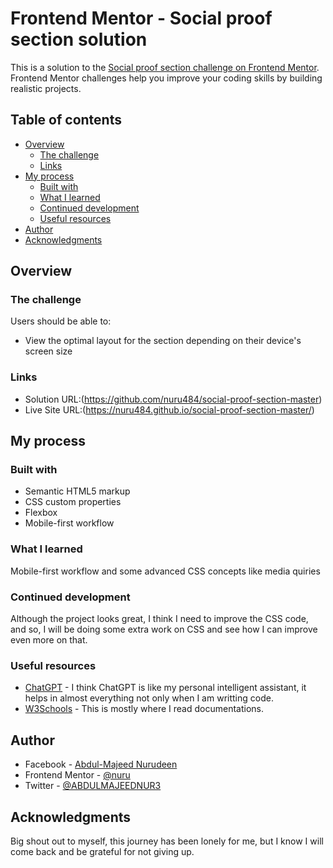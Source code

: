 # Frontend Mentor - Social proof section solution

This is a solution to the [Social proof section challenge on Frontend Mentor](https://www.frontendmentor.io/challenges/social-proof-section-6e0qTv_bA). Frontend Mentor challenges help you improve your coding skills by building realistic projects. 

## Table of contents

- [Overview](#overview)
  - [The challenge](#the-challenge)
  - [Links](#links)
- [My process](#my-process)
  - [Built with](#built-with)
  - [What I learned](#what-i-learned)
  - [Continued development](#continued-development)
  - [Useful resources](#useful-resources)
- [Author](#author)
- [Acknowledgments](#acknowledgments)

## Overview

### The challenge

Users should be able to:

- View the optimal layout for the section depending on their device's screen size


### Links

- Solution URL:(https://github.com/nuru484/social-proof-section-master)
- Live Site URL:(https://nuru484.github.io/social-proof-section-master/)


## My process

### Built with

- Semantic HTML5 markup
- CSS custom properties
- Flexbox
- Mobile-first workflow


### What I learned

Mobile-first workflow and some advanced CSS concepts like media quiries


### Continued development

Although the project looks great, I think I need to improve the CSS code, and so, I will be doing some extra work on CSS and see how I can improve even more on that.


### Useful resources

- [ChatGPT](https://chat.openai.com/) - I think ChatGPT is like my personal intelligent assistant, it helps in almost everything not only when I am writting code.
- [W3Schools](https://www.w3schools.com/default.asp) - This is mostly where I read documentations.


## Author

- Facebook - [Abdul-Majeed Nurudeen](https://web.facebook.com/?_rdc=1&_rdr)
- Frontend Mentor - [@nuru](https://www.frontendmentor.io/home)
- Twitter - [@ABDULMAJEEDNUR3](https://twitter.com/ABDULMAJEEDNUR3)


## Acknowledgments
Big shout out to myself, this journey has been lonely for me, but I know I will come back and be grateful for not giving up.
